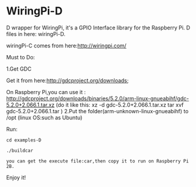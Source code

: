 # WiringPi-D
D wrapper for WiringPi, it's a GPIO Interface library for the Raspberry Pi.
D files in here: wiringPi-D.

wiringPi-C comes from here:http://wiringpi.com/

Must to Do:

1.Get GDC

   Get it from here:http://gdcproject.org/downloads; 

   On  Raspberry Pi,you can use it : http://gdcproject.org/downloads/binaries/5.2.0/arm-linux-gnueabihf/gdc-5.2.0+2.066.1.tar.xz
    (do it like this:
      xz -d gdc-5.2.0+2.066.1.tar.xz
      tar xvf gdc-5.2.0+2.066.1.tar
      )
2.Put the folder(arm-unknown-linux-gnueabihf) to /opt (linux OS:such as Ubuntu) 

Run:

    cd examples-D

    ./buildcar

    you can get the execute file:car,then copy it to run on Raspberry Pi 2B.

Enjoy it!


